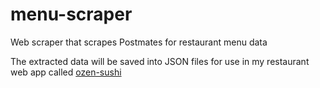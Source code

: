 # menu-scraper

Web scraper that scrapes Postmates for restaurant menu data

The extracted data will be saved into JSON files for use in
my restaurant web app called [ozen-sushi](https://github.com/julioberina/ozen-sushi)
